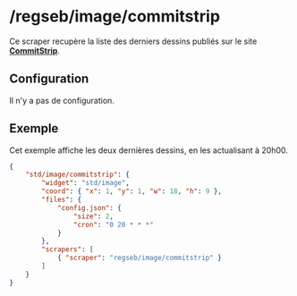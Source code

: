 # /regseb/image/commitstrip

Ce scraper recupère la liste des derniers dessins publiés sur le site
**[CommitStrip](//www.commitstrip.com/fr/)**.

## Configuration

Il n'y a pas de configuration.

## Exemple

Cet exemple affiche les deux dernières dessins, en les actualisant à 20h00.

```JSON
{
    "std/image/commitstrip": {
        "widget": "std/image",
        "coord": { "x": 1, "y": 1, "w": 18, "h": 9 },
        "files": {
            "config.json": {
                "size": 2,
                "cron": "0 20 * * *"
            }
        },
        "scrapers": [
            { "scraper": "regseb/image/commitstrip" }
        ]
    }
}
```
